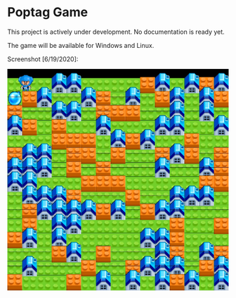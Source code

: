 # Poptag Game

This project is actively under development. No documentation is ready yet.

The game will be available for Windows and Linux.

Screenshot [6/19/2020]:

![Screenshot](teaser.jpg)
